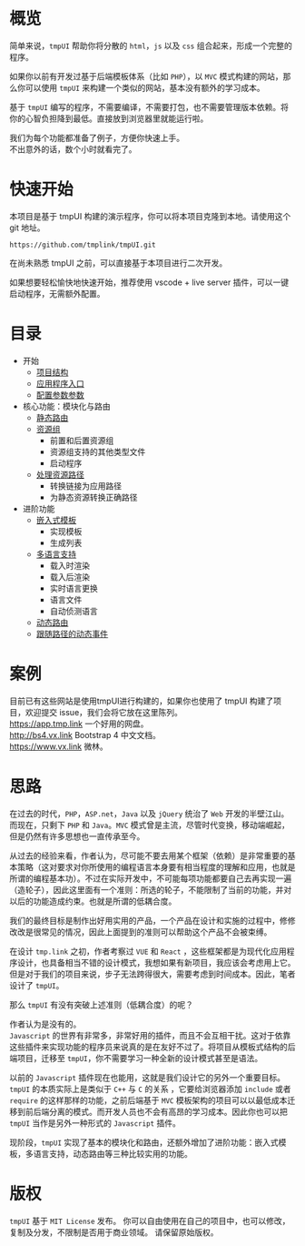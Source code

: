# 概览

简单来说，`tmpUI` 帮助你将分散的 `html`，`js` 以及 `css` 组合起来，形成一个完整的程序。  

如果你以前有开发过基于后端模板体系（比如 `PHP`），以 `MVC` 模式构建的网站，那么你可以使用 `tmpUI` 来构建一个类似的网站，基本没有额外的学习成本。

基于 `tmpUI` 编写的程序，不需要编译，不需要打包，也不需要管理版本依赖。将你的心智负担降到最低。直接放到浏览器里就能运行啦。  

我们为每个功能都准备了例子，方便你快速上手。   
不出意外的话，数个小时就看完了。

# 快速开始
本项目是基于 tmpUI 构建的演示程序，你可以将本项目克隆到本地。请使用这个 git 地址。
```
https://github.com/tmplink/tmpUI.git
```
在尚未熟悉 tmpUI 之前，可以直接基于本项目进行二次开发。  

如果想要轻松愉快地快速开始，推荐使用 vscode + live server 插件，可以一键启动程序，无需额外配置。

# 目录
* 开始
  * [项目结构](./struct.md)
  * [应用程序入口](./main.md)
  * [配置参数参数](./params.md)
* 核心功能：模块化与路由
  * [静态路由](./route.md)
  * [资源组](./resource.md)
    * 前置和后置资源组
    * 资源组支持的其他类型文件
    * 启动程序
  * [处理资源路径](./url.md)
    * 转换链接为应用路径
    * 为静态资源转换正确路径
* 进阶功能
  * [嵌入式模板](./temp.md)
    * 实现模板
    * 生成列表
  * [多语言支持](./i18n.md)
    * 载入时渲染
    * 载入后渲染
    * 实时语言更换
    * 语言文件
    * 自动侦测语言
  * [动态路由](./route-dynamic.md)
  * [跟随路径的动态事件](./route-dynamic-event.md)
  
# 案例

目前已有这些网站是使用tmpUI进行构建的，如果你也使用了 tmpUI 构建了项目，欢迎提交 issue，我们会将它放在这里陈列。  
https://app.tmp.link 一个好用的网盘。  
http://bs4.vx.link Bootstrap 4 中文文档。  
https://www.vx.link 微林。  

# 思路

在过去的时代，`PHP`，`ASP.net`，`Java` 以及 `jQuery` 统治了 `Web` 开发的半壁江山。而现在，只剩下 `PHP` 和 `Java`。`MVC` 模式曾是主流，尽管时代变换，移动端崛起，但是仍然有许多思想也一直传承至今。

从过去的经验来看，作者认为，尽可能不要去用某个框架（依赖）是非常重要的基本策略（这对要求对你所使用的编程语言本身要有相当程度的理解和应用，也就是所谓的编程基本功）。不过在实际开发中，不可能每项功能都要自己去再实现一遍（造轮子），因此这里面有一个准则：所选的轮子，不能限制了当前的功能，并对以后的功能造成约束。也就是所谓的低耦合度。

我们的最终目标是制作出好用实用的产品，一个产品在设计和实施的过程中，修修改改是很常见的情况，因此上面提到的准则可以帮助这个产品不会被束缚。

在设计 `tmp.link` 之初，作者考察过 `VUE` 和 `React` ，这些框架都是为现代化应用程序设计，也具备相当不错的设计模式，我想如果有新项目，我应该会考虑用上它。  
但是对于我们的项目来说，步子无法跨得很大，需要考虑到时间成本。因此，笔者设计了 `tmpUI`。  

那么 `tmpUI` 有没有突破上述准则（低耦合度）的呢？  

作者认为是没有的。  
`Javascript` 的世界有非常多，非常好用的插件，而且不会互相干扰。这对于依靠这些插件来实现功能的程序员来说真的是在友好不过了。将项目从模板式结构的后端项目，迁移至 `tmpUI`，你不需要学习一种全新的设计模式甚至是语法。

以前的 `Javascript` 插件现在也能用，这就是我们设计它的另外一个重要目标。  
`tmpUI` 的本质实际上是类似于 `C++` 与 `C` 的关系 ，它要给浏览器添加 `include` 或者 `require` 的这样那样的功能，之前后端基于 `MVC` 模板架构的项目可以以最低成本迁移到前后端分离的模式。而开发人员也不会有高昂的学习成本。因此你也可以把 `tmpUI` 当作是另外一种形式的 `Javascript` 插件。

现阶段，`tmpUI` 实现了基本的模块化和路由，还额外增加了进阶功能：嵌入式模板，多语言支持，动态路由等三种比较实用的功能。

# 版权

`tmpUI` 基于 `MIT License` 发布。
你可以自由使用在自己的项目中，也可以修改，复制及分发，不限制是否用于商业领域。
请保留原始版权。
